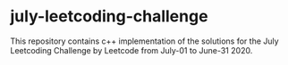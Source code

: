# july-leetcoding-challenge
This repository contains c++ implementation of the solutions for the July Leetcoding Challenge by Leetcode from July-01 to June-31 2020.
